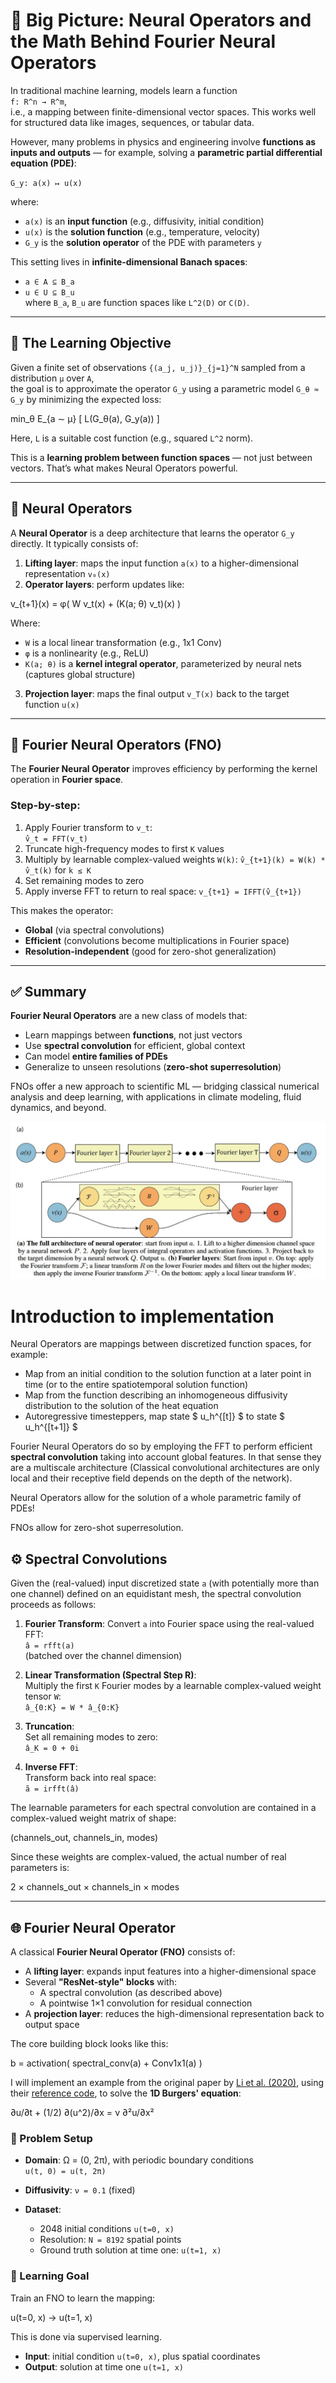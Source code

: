 # 📘 Big Picture: Neural Operators and the Math Behind Fourier Neural Operators

In traditional machine learning, models learn a function  
`f: R^n → R^m`,  
i.e., a mapping between finite-dimensional vector spaces. This works well for structured data like images, sequences, or tabular data.

However, many problems in physics and engineering involve **functions as inputs and outputs** — for example, solving a **parametric partial differential equation (PDE)**:

`G_y: a(x) ↦ u(x)`

where:
- `a(x)` is an **input function** (e.g., diffusivity, initial condition)
- `u(x)` is the **solution function** (e.g., temperature, velocity)
- `G_y` is the **solution operator** of the PDE with parameters `y`

This setting lives in **infinite-dimensional Banach spaces**:
- `a ∈ A ⊆ B_a`  
- `u ∈ U ⊆ B_u`  
where `B_a`, `B_u` are function spaces like `L^2(D)` or `C(D)`.

---

## 🎯 The Learning Objective

Given a finite set of observations `{(a_j, u_j)}_{j=1}^N` sampled from a distribution `μ` over `A`,  
the goal is to approximate the operator `G_y` using a parametric model `G_θ ≈ G_y` by minimizing the expected loss:

min_θ E_{a ∼ μ} [ L(G_θ(a), G_y(a)) ]


Here, `L` is a suitable cost function (e.g., squared `L^2` norm).

This is a **learning problem between function spaces** — not just between vectors. That’s what makes Neural Operators powerful.

---

## 🧠 Neural Operators

A **Neural Operator** is a deep architecture that learns the operator `G_y` directly. It typically consists of:

1. **Lifting layer**: maps the input function `a(x)` to a higher-dimensional representation `v₀(x)`
2. **Operator layers**: perform updates like:

v_{t+1}(x) = φ( W v_t(x) + (K(a; θ) v_t)(x) )


Where:
- `W` is a local linear transformation (e.g., 1x1 Conv)
- `φ` is a nonlinearity (e.g., ReLU)
- `K(a; θ)` is a **kernel integral operator**, parameterized by neural nets (captures global structure)

3. **Projection layer**: maps the final output `v_T(x)` back to the target function `u(x)`

---

## 🌊 Fourier Neural Operators (FNO)

The **Fourier Neural Operator** improves efficiency by performing the kernel operation in **Fourier space**.

### Step-by-step:

1. Apply Fourier transform to `v_t`:  
   `v̂_t = FFT(v_t)`
2. Truncate high-frequency modes to first `K` values
3. Multiply by learnable complex-valued weights `W(k)`:
   `v̂_{t+1}(k) = W(k) * v̂_t(k)` for `k ≤ K`
4. Set remaining modes to zero
5. Apply inverse FFT to return to real space:
   `v_{t+1} = IFFT(v̂_{t+1})`

This makes the operator:
- **Global** (via spectral convolutions)
- **Efficient** (convolutions become multiplications in Fourier space)
- **Resolution-independent** (good for zero-shot generalization)

---

## ✅ Summary

**Fourier Neural Operators** are a new class of models that:
- Learn mappings between **functions**, not just vectors
- Use **spectral convolution** for efficient, global context
- Can model **entire families of PDEs**
- Generalize to unseen resolutions (**zero-shot superresolution**)

FNOs offer a new approach to scientific ML — bridging classical numerical analysis and deep learning, with applications in climate modeling, fluid dynamics, and beyond.





![Fourier Neural Operator](https://github.com/mehranmo93/JAX-_-Fourier-Neural-Operators/blob/main/FNO.jpg)
# Introduction to implementation
Neural Operators are mappings between discretized function spaces, for example:

- Map from an initial condition to the solution function at a later point in time (or to the entire spatiotemporal solution function)
- Map from the function describing an inhomogeneous diffusivity distribution to the solution of the heat equation
- Autoregressive timesteppers, map state $ u_h^{[t]} $ to state $ u_h^{[t+1]} $

Fourier Neural Operators do so by employing the FFT to perform efficient **spectral convolution** taking into account global features. In that sense they are a multiscale architecture (Classical convolutional architectures are only local and their receptive field depends on the depth of the network).

Neural Operators allow for the solution of a whole parametric family of PDEs!

FNOs allow for zero-shot superresolution.


## ⚙️ Spectral Convolutions

Given the (real-valued) input discretized state `a` (with potentially more than one channel) defined on an equidistant mesh, the spectral convolution proceeds as follows:

1. **Fourier Transform**: Convert `a` into Fourier space using the real-valued FFT:  
   `â = rfft(a)`  
   (batched over the channel dimension)

2. **Linear Transformation (Spectral Step R)**:  
   Multiply the first `K` Fourier modes by a learnable complex-valued weight tensor `W`:  
   `â_{0:K} = W * â_{0:K}`

3. **Truncation**:  
   Set all remaining modes to zero:  
   `â_K = 0 + 0i`

4. **Inverse FFT**:  
   Transform back into real space:  
   `ã = irfft(â)`

The learnable parameters for each spectral convolution are contained in a complex-valued weight matrix of shape:

(channels_out, channels_in, modes)


Since these weights are complex-valued, the actual number of real parameters is:

2 × channels_out × channels_in × modes


---

## 🌐 Fourier Neural Operator

A classical **Fourier Neural Operator (FNO)** consists of:

- A **lifting layer**: expands input features into a higher-dimensional space  
- Several **"ResNet-style" blocks** with:
  - A spectral convolution (as described above)
  - A pointwise 1×1 convolution for residual connection
- A **projection layer**: reduces the high-dimensional representation back to output space

The core building block looks like this:

b = activation( spectral_conv(a) + Conv1x1(a) )


I will implement an example from the original paper by [Li et al. (2020)](https://arxiv.org/abs/2010.08895), using their [reference code](https://github.com/zongyi-li/fourier_neural_operator), to solve the **1D Burgers' equation**:

∂u/∂t + (1/2) ∂(u^2)/∂x = ν ∂²u/∂x²


### 🧪 Problem Setup

- **Domain**: Ω = (0, 2π), with periodic boundary conditions  
  `u(t, 0) = u(t, 2π)`

- **Diffusivity**: `ν = 0.1` (fixed)

- **Dataset**:  
  - 2048 initial conditions `u(t=0, x)`  
  - Resolution: `N = 8192` spatial points  
  - Ground truth solution at time one: `u(t=1, x)`

### 🎯 Learning Goal

Train an FNO to learn the mapping:

u(t=0, x) → u(t=1, x)


This is done via supervised learning.  
- **Input**: initial condition `u(t=0, x)`, plus spatial coordinates  
- **Output**: solution at time one `u(t=1, x)`

